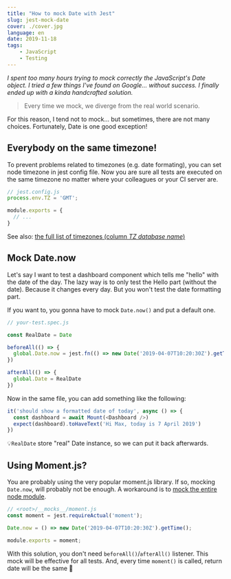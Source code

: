```yaml
---
title: "How to mock Date with Jest"
slug: jest-mock-date
cover: ./cover.jpg
language: en
date: 2019-11-18
tags: 
    - JavaScript
    - Testing
---
```


*I spent too many hours trying to mock correctly the JavaScript's Date object. I tried a few things I've found on Google... without success. I finally ended up with a kinda handcrafted solution.*

> Every time we mock, we diverge from the real world scenario.

For this reason, I tend not to mock... but sometimes, there are not many choices. Fortunately, Date is one good exception!


## Everybody on the same timezone!

To prevent problems related to timezones (e.g. date formating), you can set node timezone in jest config file. Now you are sure all tests are executed on the same timezone no matter where your colleagues or your CI server are.

```js
// jest.config.js
process.env.TZ = 'GMT';

module.exports = {
  // ...
}
```

See also: [the full list of timezones (column *TZ database name*)](https://en.wikipedia.org/wiki/List_of_tz_database_time_zones)


## Mock Date.now

Let's say I want to test a dashboard component which tells me "hello" with the date of the day. The lazy way is to only test the Hello part (without the date). Because it changes every day. But you won't test the date formatting part. 

If you want to, you gonna have to mock `Date.now()` and put a default one.



```js
// your-test.spec.js

const RealDate = Date

beforeAll(() => {
  global.Date.now = jest.fn(() => new Date('2019-04-07T10:20:30Z').getTime())
})

afterAll(() => {
  global.Date = RealDate
})
```

Now in the same file, you can add something like the following:

```js
it('should show a formatted date of today', async () => {
  const dashboard = await Mount(<Dashboard />)
  expect(dashboard).toHaveText('Hi Max, today is 7 April 2019')
})
```

💡`RealDate` store "real" Date instance, so we can put it back afterwards.


## Using Moment.js?

You are probably using the very popular moment.js library. If so, mocking `Date.now`, will probably not be enough.
A workaround is to [mock the entire node module](https://jestjs.io/docs/en/manual-mocks#mocking-node-modules).


```js
// <root>/__mocks__/moment.js
const moment = jest.requireActual('moment');

Date.now = () => new Date('2019-04-07T10:20:30Z').getTime();

module.exports = moment;
```

With this solution, you don't need `beforeAll()`/`afterAll()` listener. This mock will be effective for all tests.
And, every time `moment()` is called, return date will be the same 🎉


